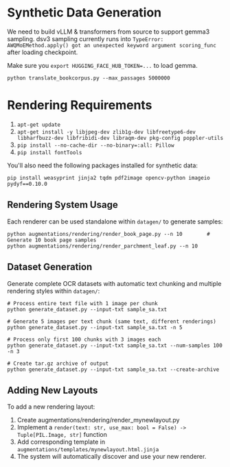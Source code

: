 # Synthetic Data Generation

We need to build vLLM & transformers from source to support gemma3 sampling. dsv3 sampling currently runs into `TypeError: AWQMoEMethod.apply() got an unexpected keyword argument scoring_func` after loading checkpoint.

Make sure you `export HUGGING_FACE_HUB_TOKEN=...` to load gemma.

`python translate_bookcorpus.py --max_passages 5000000`

# Rendering Requirements
1. `apt-get update`
2. `apt-get install -y libjpeg-dev zlib1g-dev libfreetype6-dev libharfbuzz-dev libfribidi-dev libraqm-dev pkg-config poppler-utils`
3. `pip install --no-cache-dir --no-binary=:all: Pillow`
4. `pip install fontTools`

You'll also need the following packages installed for synthetic data:

`pip install weasyprint jinja2 tqdm pdf2image opencv-python imageio pydyf==0.10.0`

## Rendering System Usage
Each renderer can be used standalone within `datagen/` to generate samples:
```
python augmentations/rendering/render_book_page.py --n 10        # Generate 10 book page samples
python augmentations/rendering/render_parchment_leaf.py --n 10
```

## Dataset Generation
Generate complete OCR datasets with automatic text chunking and multiple rendering styles within `datagen/`:
```
# Process entire text file with 1 image per chunk
python generate_dataset.py --input-txt sample_sa.txt

# Generate 5 images per text chunk (same text, different renderings)
python generate_dataset.py --input-txt sample_sa.txt -n 5

# Process only first 100 chunks with 3 images each
python generate_dataset.py --input-txt sample_sa.txt --num-samples 100 -n 3

# Create tar.gz archive of output
python generate_dataset.py --input-txt sample_sa.txt --create-archive
```

## Adding New Layouts
To add a new rendering layout:
1. Create augmentations/rendering/render_mynewlayout.py
2. Implement a `render(text: str, use_max: bool = False) -> Tuple[PIL.Image, str]` function
3. Add corresponding template in `augmentations/templates/mynewlayout.html.jinja`
4. The system will automatically discover and use your new renderer.